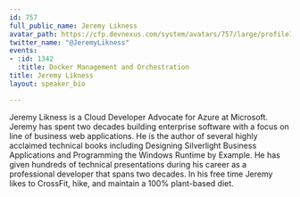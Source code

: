 ```yaml
---
id: 757
full_public_name: Jeremy Likness
avatar_path: https://cfp.devnexus.com/system/avatars/757/large/profile1_sm.jpg?1511190405
twitter_name: "@JeremyLikness"
events:
- :id: 1342
  :title: Docker Management and Orchestration
title: Jeremy Likness
layout: speaker_bio

---
```

Jeremy Likness is a Cloud Developer Advocate for Azure at Microsoft. Jeremy has spent two decades building enterprise software with a focus on line of business web applications. He is the author of several highly acclaimed technical books including Designing Silverlight Business Applications and Programming the Windows Runtime by Example. He has given hundreds of technical presentations during his career as a professional developer that spans two decades. In his free time Jeremy likes to CrossFit, hike, and maintain a 100% plant-based diet.